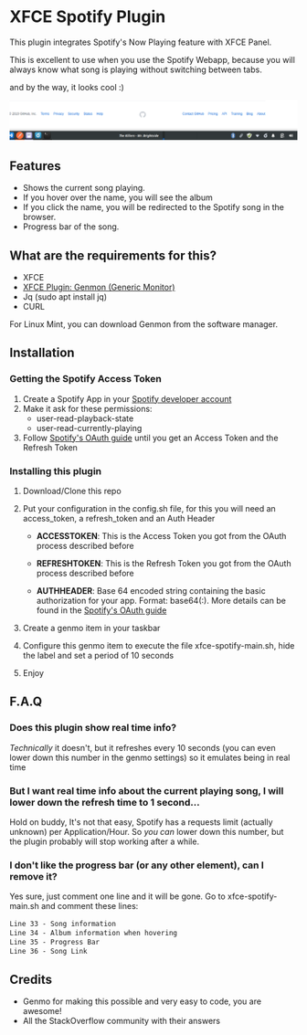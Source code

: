 # XFCE Spotify Plugin

This plugin integrates Spotify's Now Playing feature with XFCE Panel.

This is excellent to use when you use the Spotify Webapp, because you will always know what song is playing without switching between tabs.

and by the way, it looks cool :)

![example](example.png)

## Features

- Shows the current song playing.
- If you hover over the name, you will see the album
- If you click the name, you will be redirected to the Spotify song in the browser.
- Progress bar of the song.

## What are the requirements for this?

- XFCE
- [XFCE Plugin: Genmon (Generic Monitor)](https://goodies.xfce.org/projects/panel-plugins/xfce4-genmon-plugin)
- Jq (sudo apt install jq)
- CURL

For Linux Mint, you can download Genmon from the software manager.

## Installation

### Getting the Spotify Access Token
1. Create a Spotify App in your [Spotify developer account](https://developer.spotify.com/dashboard/)
2. Make it ask for these permissions:
    - user-read-playback-state
    - user-read-currently-playing
3. Follow [Spotify's OAuth guide](https://developer.spotify.com/documentation/general/guides/authorization-guide/) until you get an Access Token and the Refresh Token

### Installing this plugin
1. Download/Clone this repo
2. Put your configuration in the config.sh file, for this you will need an access_token, a refresh_token and an Auth Header
    
    - **ACCESSTOKEN**: This is the Access Token you got from the OAuth process described before

    - **REFRESHTOKEN**: This is the Refresh Token you got from the OAuth process described before

    - **AUTHHEADER**: Base 64 encoded string containing the basic authorization for your app. Format: base64(<clientid>:<clientsecret>). More details can be found in the [Spotify's OAuth guide](https://developer.spotify.com/documentation/general/guides/authorization-guide/)

3. Create a genmo item in your taskbar
4. Configure this genmo item to execute the file xfce-spotify-main.sh, hide the label and set a period of 10 seconds
5. Enjoy

## F.A.Q

### **Does this plugin show real time info?**

*Technically* it doesn't, but it refreshes every 10 seconds (you can even lower down this number in the genmo settings) so it emulates being in real time

### **But I want real time info about the current playing song, I will lower down the refresh time to 1 second...**

Hold on buddy, It's not that easy, Spotify has a requests limit (actually unknown) per Application/Hour. So *you can* lower down this number, but the plugin probably will stop working after a while.

### **I don't like the progress bar (or any other element), can I remove it?**

Yes sure, just comment one line and it will be gone. Go to xfce-spotify-main.sh and comment these lines:

    Line 33 - Song information
    Line 34 - Album information when hovering
    Line 35 - Progress Bar
    Line 36 - Song Link

## Credits

- Genmo for making this possible and very easy to code, you are awesome!
- All the StackOverflow community with their answers
